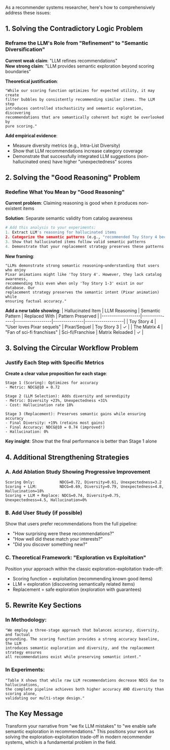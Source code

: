 As a recommender systems researcher, here's how to comprehensively address these issues:

## **1. Solving the Contradictory Logic Problem**

### Reframe the LLM's Role from "Refinement" to "Semantic Diversification"

**Current weak claim**: "LLM refines recommendations"  
**New strong claim**: "LLM provides semantic exploration beyond scoring boundaries"

**Theoretical justification**:
```
"While our scoring function optimizes for expected utility, it may create 
filter bubbles by consistently recommending similar items. The LLM step 
introduces controlled stochasticity and semantic exploration, discovering 
recommendations that are semantically coherent but might be overlooked by 
pure scoring."
```

**Add empirical evidence**:
- Measure diversity metrics (e.g., Intra-List Diversity)
- Show that LLM recommendations increase category coverage
- Demonstrate that successfully integrated LLM suggestions (non-hallucinated ones) have higher "unexpectedness" scores

## **2. Solving the "Good Reasoning" Problem**

### Redefine What You Mean by "Good Reasoning"

**Current problem**: Claiming reasoning is good when it produces non-existent items

**Solution**: Separate semantic validity from catalog awareness

```python
# Add this analysis to your experiments:
1. Extract LLM's reasoning for hallucinated items
2. Categorize the semantic patterns (e.g., "recommended Toy Story 4 because user likes Pixar films")
3. Show that hallucinated items follow valid semantic patterns
4. Demonstrate that your replacement strategy preserves these patterns
```

**New framing**:
```
"LLMs demonstrate strong semantic reasoning—understanding that users who enjoy 
Pixar animations might like 'Toy Story 4'. However, they lack catalog awareness, 
recommending this even when only 'Toy Story 1-3' exist in our database. Our 
replacement strategy preserves the semantic intent (Pixar animation) while 
ensuring factual accuracy."
```

**Add a new table showing**:
| Hallucinated Item | LLM Reasoning | Semantic Pattern | Replaced With | Pattern Preserved |
|-------------------|---------------|------------------|---------------|-------------------|
| Toy Story 4 | "User loves Pixar sequels" | Pixar/Sequel | Toy Story 3 | ✓ |
| The Matrix 4 | "Fan of sci-fi franchises" | Sci-fi/Franchise | Matrix Reloaded | ✓ |

## **3. Solving the Circular Workflow Problem**

### Justify Each Step with Specific Metrics

**Create a clear value proposition for each stage**:

```
Stage 1 (Scoring): Optimizes for accuracy
- Metric: NDCG@10 = 0.72

Stage 2 (LLM Selection): Adds diversity and serendipity  
- Metric: Diversity +23%, Unexpectedness +31%
- Cost: Hallucination rate 18%

Stage 3 (Replacement): Preserves semantic gains while ensuring accuracy
- Final Diversity: +19% (retains most gains)
- Final Accuracy: NDCG@10 = 0.74 (improved!)
- Hallucination: 0%
```

**Key insight**: Show that the final performance is better than Stage 1 alone

## **4. Additional Strengthening Strategies**

### A. Add Ablation Study Showing Progressive Improvement
```
Scoring Only:           NDCG=0.72, Diversity=0.61, Unexpectedness=3.2
Scoring + LLM:          NDCG=0.69, Diversity=0.79, Unexpectedness=4.8, Hallucination=18%
Scoring + LLM + Replace: NDCG=0.74, Diversity=0.75, Unexpectedness=4.5, Hallucination=0%
```

### B. Add User Study (if possible)
Show that users prefer recommendations from the full pipeline:
- "How surprising were these recommendations?" 
- "How well did these match your interests?"
- "Did you discover something new?"

### C. Theoretical Framework: "Exploration vs Exploitation"
Position your approach within the classic exploration-exploitation trade-off:
- Scoring function = exploitation (recommending known good items)
- LLM = exploration (discovering semantically related items)
- Replacement = safe exploration (exploration with guarantees)

## **5. Rewrite Key Sections**

### In Methodology:
```
"We employ a three-stage approach that balances accuracy, diversity, and factual 
grounding. The scoring function provides a strong accuracy baseline, the LLM 
introduces semantic exploration and diversity, and the replacement strategy ensures 
all recommendations exist while preserving semantic intent."
```

### In Experiments:
```
"Table X shows that while raw LLM recommendations decrease NDCG due to hallucinations, 
the complete pipeline achieves both higher accuracy AND diversity than scoring alone, 
validating our multi-stage design."
```

## **The Key Message**

Transform your narrative from "we fix LLM mistakes" to "we enable safe semantic exploration in recommendations." This positions your work as solving the exploration-exploitation trade-off in modern recommender systems, which is a fundamental problem in the field.